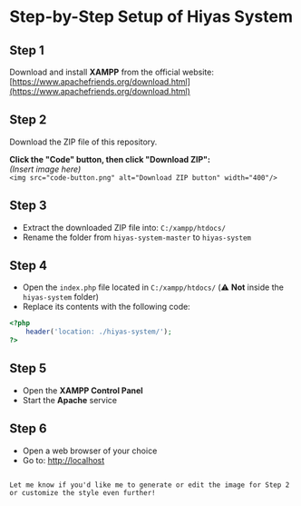 


# Step-by-Step Setup of Hiyas System

## Step 1
Download and install **XAMPP** from the official website:  
[https://www.apachefriends.org/download.html](https://www.apachefriends.org/download.html)

## Step 2
Download the ZIP file of this repository.

**Click the "Code" button, then click "Download ZIP":**  
*(Insert image here)*  
`<img src="code-button.png" alt="Download ZIP button" width="400"/>`

## Step 3
- Extract the downloaded ZIP file into: `C:/xampp/htdocs/`
- Rename the folder from `hiyas-system-master` to `hiyas-system`

## Step 4
- Open the `index.php` file located in `C:/xampp/htdocs/` (⚠️ **Not** inside the `hiyas-system` folder)
- Replace its contents with the following code:

```php
<?php
    header('location: ./hiyas-system/');
?>
```

## Step 5
- Open the **XAMPP Control Panel**
- Start the **Apache** service

## Step 6
- Open a web browser of your choice
- Go to: [http://localhost](http://localhost)
```

Let me know if you'd like me to generate or edit the image for Step 2 or customize the style even further!
